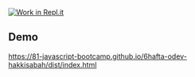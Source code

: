 [![Work in Repl.it](https://classroom.github.com/assets/work-in-replit-14baed9a392b3a25080506f3b7b6d57f295ec2978f6f33ec97e36a161684cbe9.svg)](https://classroom.github.com/online_ide?assignment_repo_id=4285008&assignment_repo_type=AssignmentRepo)

## Demo

https://81-javascript-bootcamp.github.io/6hafta-odev-hakkisabah/dist/index.html


